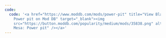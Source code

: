 ```yaml
---
code:
  code: '<a href="https://www.moddb.com/mods/power-pit" title="View Black Mesa:
    Power pit on Mod DB" target="_blank"><img
    src="https://button.moddb.com/popularity/medium/mods/35838.png" alt="Black
    Mesa: Power pit" /></a>'
---
```

